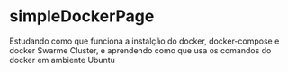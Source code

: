 # simpleDockerPage
Estudando como que funciona a instalção do docker, docker-compose e docker Swarme Cluster, e aprendendo como que usa os comandos do docker em ambiente Ubuntu
